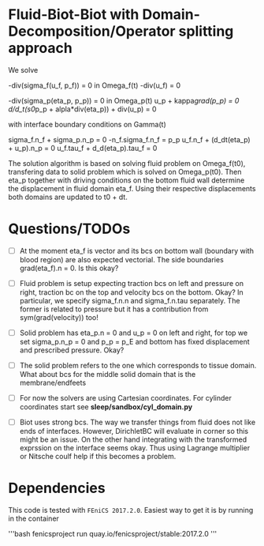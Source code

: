 # Fluid-Biot-Biot with Domain-Decomposition/Operator splitting approach

We solve

-div(sigma_f(u_f, p_f)) = 0    in Omega_f(t)
-div(u_f)               = 0

-div(sigma_p(eta_p, p_p))                   =  0    in Omega_p(t)
u_p + kappa*grad(p_p)                       =  0
d/d_t(s0*p_p + alpla*div(eta_p)) + div(u_p) =  0

with interface boundary conditions  on Gamma(t)

sigma_f.n_f + sigma_p.n_p = 0
-n_f.sigma_f.n_f = p_p
u_f.n_f + (d_dt(eta_p) + u_p).n_p = 0
u_f.tau_f + d_d(eta_p).tau_f = 0

The solution algorithm is based on solving fluid problem on Omega_f(t0),
transfering data to solid problem which is solved on Omega_p(t0). Then
eta_p together with driving conditions on the bottom fluid wall determine
the displacement in fluid domain eta_f. Using their respective displacements
both domains are updated to t0 + dt.

# Questions/TODOs

- [ ] At the moment eta_f is vector and its bcs on bottom wall (boundary with
blood region) are also expected vectorial. The side boundaries grad(eta_f).n = 0.
Is this okay?

- [ ] Fluid problem is setup expecting traction bcs on left and pressure on right,
traction bc on the top and velocity bcs on the bottom. Okay? In particular,
we specify sigma_f.n.n and sigma_f.n.tau separately. The former is related
to pressure but it has a contribution from sym(grad(velocity)) too!

- [ ] Solid problem has eta_p.n = 0 and u_p = 0 on left and right, for top
we set sigma_p.n_p = 0 and p_p = p_E and bottom has fixed displacement
and prescribed pressure. Okay?

- [ ] The solid problem refers to the one which corresponds to tissue domain.
What about bcs for the middle solid domain that is the membrane/endfeets

- [ ] For now the solvers are using Cartesian coordinates. For cylinder
coordinates start see **sleep/sandbox/cyl_domain.py**

- [ ] Biot uses strong bcs. The way we transfer things from fluid does not
like ends of interfaces. However, DirichletBC will evaluate in corner so
this might be an issue. On the other hand integrating with the transformed
exprssion on the interface seems okay. Thus using Lagrange multiplier or
Nitsche coulf help if this becomes a problem.

# Dependencies
This code is tested with `FEniCS 2017.2.0`. Easiest way to get it is by
running in the container

'''bash
fenicsproject run quay.io/fenicsproject/stable:2017.2.0
'''